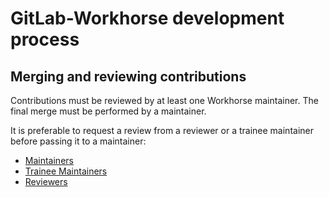 # GitLab-Workhorse development process

## Merging and reviewing contributions

Contributions must be reviewed by at least one Workhorse maintainer.
The final merge must be performed by a maintainer.

It is preferable to request a review from a reviewer or a trainee maintainer before passing it to a maintainer:

- [Maintainers](https://gitlab-org.gitlab.io/gitlab-roulette/?mode=show&visible=maintainer%7Cworkhorse)
- [Trainee Maintainers](https://gitlab-org.gitlab.io/gitlab-roulette/?mode=show&visible=trainee+maintainer%7Cworkhorse)
- [Reviewers](https://gitlab-org.gitlab.io/gitlab-roulette/?mode=show&visible=reviewer%7Cworkhorse)
